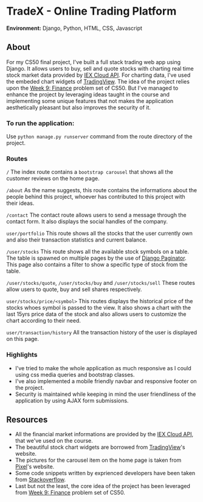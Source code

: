 # TradeX - Online Trading Platform

**Environment:** Django,  Python, HTML, CSS, Javascript

## About
For my CS50 final project, I've built a full stack trading web app using Django.
It allows users to buy, sell and quote stocks with charting real time stock
market data provided by [IEX Cloud API](https://iexcloud.io/). For charting data,
I've used the embeded chart widgets of [TradingView](https://in.tradingview.com/).
The idea of the project relies upon the [Week 9: Finance](https://cs50.harvard.edu/x/2021/psets/9/finance/)
problem set of CS50. But I've managed to enhance the project by leveraging ideas taught
in the course and implementing some unique features that not makes the application
aesthetically pleasant but also improves the security of it.

### To run the application:
Use `python manage.py runserver` command from the route directory of the project.

### Routes
`/`
The index route contains a `bootstrap carousel` that shows all the customer reviews
on the home page.

`/about`
As the name suggests, this route contains the informations about the people behind
this project, whoever has contributed to this project with their ideas.

`/contact`
The contact route allows users to send a message through the contact form. It also
displays the social handles of the company.

`user/portfolio`
This route shows all the stocks that the user currently own and also their transaction
statistics and current balance.

`/user/stocks`
This route shows all the available stock symbols on a table. The table is spawned on multiple
pages by the use of [Django Paginator](https://docs.djangoproject.com/en/3.2/topics/pagination/).
This page also contains a filter to show a specific type of stock from the table.

`/user/stocks/quote`, `/user/stocks/buy` and `/user/stocks/sell`
These routes allow users to quote, buy and sell shares respectively.

`user/stocks/price/<symbol>`
This routes displays the historical price of the stocks whoes symbol is passed to the
view. It also shows a chart with the last 15yrs price data of the stock and also
allows users to customize the chart according to their need.

`user/transaction/history`
All the transaction history of the user is displayed on this page.

### Highlights
- I've tried to make the whole application as much responsive as I could using css
media queries and bootstrap classes.
- I've also implemented a mobile friendly navbar and responsive footer on the project.
- Security is maintained while keeping in mind the user friendliness of the application
by using AJAX form submissions.

## Resources
- All the financial market informations are provided by the [IEX Cloud API](https://iexcloud.io/),
that we've used on the course.
- The beautiful stock chart widgets are borrowed from [TradingView](https://in.tradingview.com/)'s website.
- The pictures for the carousel item on the home page is taken from [Pixel](https://www.pexels.com/search/people/)'s
website.
- Some code snippets written by exprienced developers have been taken from [Stackoverflow](https://stackoverflow.com/).
- Last but not the least, the core idea of the project has been leveraged from 
[Week 9: Finance](https://cs50.harvard.edu/x/2021/psets/9/finance/) problem set of CS50.